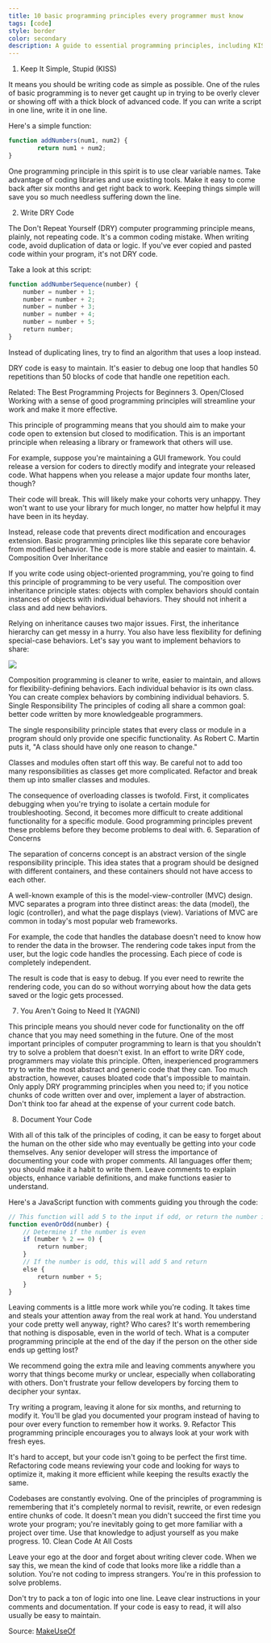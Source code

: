 ```yaml
---
title: 10 basic programming principles every programmer must know
tags: [code]
style: border
color: secondary
description: A guide to essential programming principles, including KISS, DRY, and YAGNI, aimed at improving code quality and maintainability.
---
```


1. Keep It Simple, Stupid (KISS)

It means you should be writing code as simple as possible. One of the rules of basic programming is to never get caught up in trying to be overly clever or showing off with a thick block of advanced code. If you can write a script in one line, write it in one line.

Here's a simple function:

```js 
function addNumbers(num1, num2) {
        return num1 + num2;
}
```

One programming principle in this spirit is to use clear variable names. Take advantage of coding libraries and use existing tools. Make it easy to come back after six months and get right back to work. Keeping things simple will save you so much needless suffering down the line.

2. Write DRY Code

The Don't Repeat Yourself (DRY) computer programming principle means, plainly, not repeating code. It's a common coding mistake. When writing code, avoid duplication of data or logic. If you've ever copied and pasted code within your program, it's not DRY code.

Take a look at this script:

```js
function addNumberSequence(number) {
    number = number + 1;
    number = number + 2;
    number = number + 3;
    number = number + 4;
    number = number + 5;
    return number;
}
```

Instead of duplicating lines, try to find an algorithm that uses a loop instead.

DRY code is easy to maintain. It's easier to debug one loop that handles 50 repetitions than 50 blocks of code that handle one repetition each.

Related:
The Best Programming Projects for Beginners
3. Open/Closed
Working with a sense of good programming principles will streamline your work and make it more effective.

This principle of programming means that you should aim to make your code open to extension but closed to modification. This is an important principle when releasing a library or framework that others will use.

For example, suppose you're maintaining a GUI framework. You could release a version for coders to directly modify and integrate your released code. What happens when you release a major update four months later, though?

Their code will break. This will likely make your cohorts very unhappy. They won't want to use your library for much longer, no matter how helpful it may have been in its heyday.

Instead, release code that prevents direct modification and encourages extension. Basic programming principles like this separate core behavior from modified behavior. The code is more stable and easier to maintain.
4. Composition Over Inheritance

If you write code using object-oriented programming, you're going to find this principle of programming to be very useful. The composition over inheritance principle states: objects with complex behaviors should contain instances of objects with individual behaviors. They should not inherit a class and add new behaviors.

Relying on inheritance causes two major issues. First, the inheritance hierarchy can get messy in a hurry. You also have less flexibility for defining special-case behaviors. Let's say you want to implement behaviors to share:

![](https://static1.makeuseofimages.com/wordpress/wp-content/uploads/2021/09/principle-of-programming.png?q=50&fit=crop&w=943&dpr=1.5)


Composition programming is cleaner to write, easier to maintain, and allows for flexibility-defining behaviors. Each individual behavior is its own class. You can create complex behaviors by combining individual behaviors.
5. Single Responsibility
The principles of coding all share a common goal: better code written by more knowledgeable programmers.

The single responsibility principle states that every class or module in a program should only provide one specific functionality. As Robert C. Martin puts it, "A class should have only one reason to change."

Classes and modules often start off this way. Be careful not to add too many responsibilities as classes get more complicated. Refactor and break them up into smaller classes and modules.

The consequence of overloading classes is twofold. First, it complicates debugging when you're trying to isolate a certain module for troubleshooting. Second, it becomes more difficult to create additional functionality for a specific module. Good programming principles prevent these problems before they become problems to deal with.
6. Separation of Concerns

The separation of concerns concept is an abstract version of the single responsibility principle. This idea states that a program should be designed with different containers, and these containers should not have access to each other.

A well-known example of this is the model-view-controller (MVC) design. MVC separates a program into three distinct areas: the data (model), the logic (controller), and what the page displays (view). Variations of MVC are common in today's most popular web frameworks.

For example, the code that handles the database doesn't need to know how to render the data in the browser. The rendering code takes input from the user, but the logic code handles the processing. Each piece of code is completely independent.

The result is code that is easy to debug. If you ever need to rewrite the rendering code, you can do so without worrying about how the data gets saved or the logic gets processed.

7. You Aren't Going to Need It (YAGNI)

This principle means you should never code for functionality on the off chance that you may need something in the future. One of the most important principles of computer programming to learn is that you shouldn't try to solve a problem that doesn't exist.
In an effort to write DRY code, programmers may violate this principle. Often, inexperienced programmers try to write the most abstract and generic code that they can. Too much abstraction, however, causes bloated code that's impossible to maintain.
Only apply DRY programming principles when you need to; if you notice chunks of code written over and over, implement a layer of abstraction. Don't think too far ahead at the expense of your current code batch.

8. Document Your Code

With all of this talk of the principles of coding, it can be easy to forget about the human on the other side who may eventually be getting into your code themselves.
Any senior developer will stress the importance of documenting your code with proper comments. All languages offer them; you should make it a habit to write them. Leave comments to explain objects, enhance variable definitions, and make functions easier to understand.

Here's a JavaScript function with comments guiding you through the code:

```js
// This function will add 5 to the input if odd, or return the number if even
function evenOrOdd(number) {
    // Determine if the number is even
    if (number % 2 == 0) {
        return number;
    }
    // If the number is odd, this will add 5 and return 
    else {
        return number + 5;
    }
}
```

Leaving comments is a little more work while you're coding. It takes time and steals your attention away from the real work at hand. You understand your code pretty well anyway, right? Who cares? It's worth remembering that nothing is disposable, even in the world of tech. What is a computer programming principle at the end of the day if the person on the other side ends up getting lost?

We recommend going the extra mile and leaving comments anywhere you worry that things become murky or unclear, especially when collaborating with others. Don't frustrate your fellow developers by forcing them to decipher your syntax.

Try writing a program, leaving it alone for six months, and returning to modify it. You'll be glad you documented your program instead of having to pour over every function to remember how it works.
9. Refactor
This programming principle encourages you to always look at your work with fresh eyes.

It's hard to accept, but your code isn't going to be perfect the first time. Refactoring code means reviewing your code and looking for ways to optimize it, making it more efficient while keeping the results exactly the same.

Codebases are constantly evolving. One of the principles of programming is remembering that it's completely normal to revisit, rewrite, or even redesign entire chunks of code. It doesn't mean you didn't succeed the first time you wrote your program; you're inevitably going to get more familiar with a project over time. Use that knowledge to adjust yourself as you make progress.
10. Clean Code At All Costs

Leave your ego at the door and forget about writing clever code. When we say this, we mean the kind of code that looks more like a riddle than a solution. You're not coding to impress strangers. You're in this profession to solve problems.

Don't try to pack a ton of logic into one line. Leave clear instructions in your comments and documentation. If your code is easy to read, it will also usually be easy to maintain.

Source: [MakeUseOf](https://www.makeuseof.com/tag/basic-programming-principles/)
